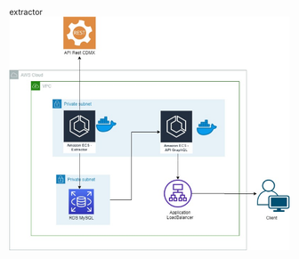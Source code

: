 extractor
![picture](https://github.com/pxbloochoa/Extractor-API/blob/master/commons/Diagram-Arquitectura.jpg)
